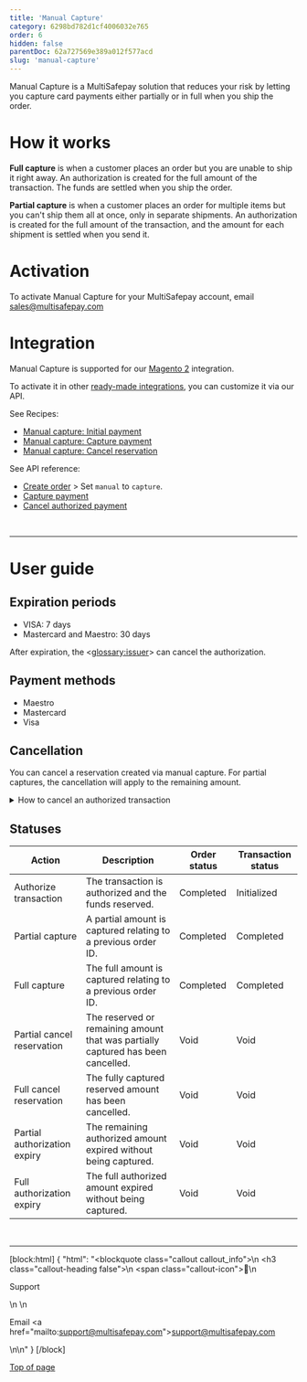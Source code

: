 ```yaml
---
title: 'Manual Capture'
category: 6298bd782d1cf4006032e765
order: 6
hidden: false
parentDoc: 62a727569e389a012f577acd
slug: 'manual-capture'
---
```

Manual Capture is a MultiSafepay solution that reduces your risk by letting you capture card payments either partially or in full when you ship the order. 

# How it works

**Full capture** is when a customer places an order but you are unable to ship it right away. An authorization is created for the full amount of the transaction. The funds are settled when you ship the order.

**Partial capture** is when a customer places an order for multiple items but you can't ship them all at once, only in separate shipments. An authorization is created for the full amount of the transaction, and the amount for each shipment is settled when you send it.

# Activation

To activate Manual Capture for your MultiSafepay account, email <sales@multisafepay.com>

# Integration

Manual Capture is supported for our [Magento 2](/docs/magento-2) integration.

To activate it in other [ready-made integrations](/docs/our-integrations/), you can customize it via our API.

See Recipes:
- <a href="https://docs.multisafepay.com/recipes/manual-capture-initial-payment/" target="_blank">Manual capture: Initial payment</a> <i class="fa fa-external-link" style="font-size:12px;color:#8b929e"></i>
- <a href="https://docs.multisafepay.com/recipes/manual-capture-capture-payment/" target="_blank">Manual capture: Capture payment</a> <i class="fa fa-external-link" style="font-size:12px;color:#8b929e"></i>
- <a href="https://docs.multisafepay.com/recipes/manual-capture-cancel-reservation/" target="_blank">Manual capture: Cancel reservation</a> <i class="fa fa-external-link" style="font-size:12px;color:#8b929e"></i>

See API reference:
- [Create order](/reference/createorder/) > Set `manual` to `capture`.
- [Capture payment](/reference/capturepayment/)
- [Cancel authorized payment](/reference/cancelauthorizedorder)

<br>

---

# User guide

## Expiration periods

- VISA: 7 days
- Mastercard and Maestro: 30 days

After expiration, the <<glossary:issuer>> can cancel the authorization.

## Payment methods

- Maestro 
- Mastercard 
- Visa

## Cancellation

You can cancel a reservation created via manual capture. For partial captures, the cancellation will apply to the remaining amount. 

<details id="cancel-authorization">
<summary>How to cancel an authorized transaction</summary><br>

**Via API**: 

- See API reference - <a href="https://docs.multisafepay.com/reference/cancelauthorizedorder" target="_blank">Cancel authorized payment</a> <i class="fa fa-external-link" style="font-size:12px;color:#8b929e"></i> 

**Via dashboard**:

- Sign in to your <a href="https://merchant.multisafepay.com" target="_blank">MultiSafepay dashboard</a> <i class="fa fa-external-link" style="font-size:12px;color:#8b929e"></i>.
- Go to **Transactions** > **Transaction overview**, and then select the relevant transaction.
- On the **Transaction summary** page, in **Order Summary**, click **Cancel Reservation**.
- Add a description of what happened with the order, and then click **Complete**.  
  The <<glossary:order status>> changes to **Void** and the <<glossary:transaction status>> to **Void**.

</details>

## Statuses

| Action | Description | Order status | Transaction status |
|---|---|---|---|
| Authorize transaction | The transaction is authorized and the funds reserved. | Completed   | Initialized  |
| Partial capture | A partial amount is captured relating to a previous order ID. | Completed  | Completed |
| Full capture | The full amount is captured relating to a previous order ID. | Completed    | Completed  |
| Partial cancel reservation | The reserved or remaining amount that was partially captured has been cancelled. | Void | Void |
| Full cancel reservation | The fully captured reserved amount has been cancelled.  | Void | Void | 
| Partial authorization expiry | The remaining authorized amount expired without being captured. | Void | Void |
| Full authorization expiry | The full authorized amount expired without being captured. | Void    | Void  |
<br>

---

[block:html]
{
  "html": "<blockquote class=\"callout callout_info\">\n    <h3 class=\"callout-heading false\">\n        <span class=\"callout-icon\">💬</span>\n        <p>Support</p>\n    </h3>\n    <p>Email <a href=\"mailto:support@multisafepay.com\">support@multisafepay.com</a></p>\n</blockquote>\n"
}
[/block]

[Top of page](#)

